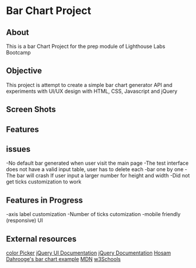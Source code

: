 # Bar Chart Project

## About

This is a bar Chart Project for the prep module of Lighthouse Labs Bootcamp

## Objective

This project is attempt to create a simple bar chart generator API and experiments with UI/UX design with HTML, CSS, Javascript and jQuery

## Screen Shots

## Features

## issues

-No default bar generated when user visit the main page
-The test interface does not have a valid input table, user has to delete each -bar one by one
-The bar will crash If user input a larger number for height and width
-Did not get ticks customization to work

## Features in Progress

-axis label customization
-Number of ticks cutomization
-mobile friendly (responsive) UI

## External resources

[color Picker](https://github.com/philzet/ColorPick.js)
[jQuery UI Documentation](https://api.jqueryui.com/)
[jQuery Documentation](https://api.jquery.com/)
[Hosam Dahrooge's bar chart example](https://github.com/Just-Hosam/barChartStretch)
[MDN](https://developer.mozilla.org/en-US/docs/Web/JavaScript)
[w3Schools](https://www.w3schools.com/)
